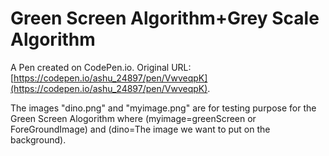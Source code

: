 # Green Screen Algorithm+Grey Scale Algorithm

A Pen created on CodePen.io. Original URL: [https://codepen.io/ashu_24897/pen/VwveqpK](https://codepen.io/ashu_24897/pen/VwveqpK).



The images "dino.png" and "myimage.png" are for testing purpose for the Green Screen Alogorithm where (myimage=greenScreen  or ForeGroundImage) and (dino=The image we want to put on the background).
